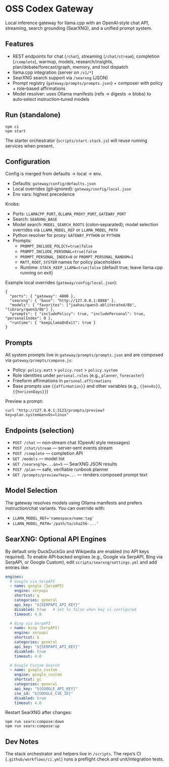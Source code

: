 # OSS Codex Gateway

Local inference gateway for llama.cpp with an OpenAI‑style chat API, streaming, search grounding (SearXNG), and a unified prompt system.

## Features

- REST endpoints for chat (`/chat`), streaming (`/chat/stream`), completion (`/complete`), warmup, models, research/insights, plan/debate/forecast/graph, memory, and tool dispatch
- llama.cpp integration (server on `/v1/*`)
- SearXNG search support via `/searxng` (JSON)
- Prompt registry (`gateway/prompts/prompts.json`) + composer with policy + role‑based affirmations
- Model resolver: uses Ollama manifests (refs → digests → blobs) to auto‑select instruction‑tuned models

## Run (standalone)

```
npm ci
npm start
```

The starter orchestrator (`scripts/start-stack.js`) will reuse running services when present.

## Configuration

Config is merged from defaults → local → env.

- Defaults: `gateway/config/defaults.json`
- Local overrides (git‑ignored): `gateway/config/local.json`
- Env vars: highest precedence

Knobs:

- Ports: `LLAMACPP_PORT`, `OLLAMA_PROXY_PORT`, `GATEWAY_PORT`
- Search: `SEARXNG_BASE`
- Model search: `MODEL_SEARCH_ROOTS` (colon‑separated); model selection overrides via `LLAMA_MODEL_REF` or `LLAMA_MODEL_PATH`
- Python resolver for proxy: `GATEWAY_PYTHON` or `PYTHON`
- Prompts:
  - `PROMPT_INCLUDE_POLICY=true|false`
  - `PROMPT_INCLUDE_PERSONAL=true|false`
  - `PROMPT_PERSONAL_INDEX=N` or `PROMPT_PERSONAL_RANDOM=1`
  - `MATT`, `ROOT`, `SYSTEM` names for policy placeholders
  - Runtime: `STACK_KEEP_LLAMA=true|false` (default true; leave llama.cpp running on exit)

Example local overrides (`gateway/config/local.json`):

```
{
  "ports": { "gateway": 4000 },
  "searxng": { "base": "http://127.0.0.1:8888" },
  "models": { "favorites": ["jaahas/qwen3-abliterated/8b", "library/qwen3/8b"] },
  "prompts": { "includePolicy": true, "includePersonal": true, "personalIndex": 0 },
  "runtime": { "keepLlamaOnExit": true }
}
```

## Prompts

All system prompts live in `gateway/prompts/prompts.json` and are composed via `gateway/prompts/compose.js`:

- Policy: `policy.matt` > `policy.root` > `policy.system`
- Role identities under `personal.roles` (e.g., `planner`, `forecaster`)
- Freeform affirmations in `personal.affirmations`
- Base prompts use `{{affirmation}}` and other variables (e.g., `{{envOs}}`, `{{horizonDays}}`)

Preview a prompt:

```
curl "http://127.0.0.1:3123/prompts/preview?key=plan.system&envOs=linux"
```

## Endpoints (selection)

- `POST /chat` — non‑stream chat (OpenAI style messages)
- `POST /chat/stream` — server‑sent events stream
- `POST /complete` — completion API
- `GET /models` — model list
- `GET /searxng?q=...&n=5` — SearXNG JSON results
- `POST /plan` — safe, verifiable runbook planner
- `GET /prompts/preview?key=...` — renders composed prompt text

## Model Selection

The gateway resolves models using Ollama manifests and prefers instruction/chat variants. You can override with:

- `LLAMA_MODEL_REF='namespace/name:tag'`
- `LLAMA_MODEL_PATH='/path/to/sha256-...'`

## SearXNG: Optional API Engines

By default only DuckDuckGo and Wikipedia are enabled (no API keys required). To enable API‑backed engines (e.g., Google via SerpAPI, Bing via SerpAPI, or Google Custom), edit `scripts/searxng/settings.yml` and add entries like:

```yaml
engines:
  # Google via SerpAPI
  - name: google (SerpAPI)
    engine: serpapi
    shortcut: g
    categories: general
    api_key: "${SERPAPI_API_KEY}"
    disabled: true   # set to false when key is configured
    timeout: 4.0

  # Bing via SerpAPI
  - name: bing (SerpAPI)
    engine: serpapi
    shortcut: b
    categories: general
    api_key: "${SERPAPI_API_KEY}"
    disabled: true
    timeout: 4.0

  # Google Custom Search
  - name: google_custom
    engine: google_custom
    shortcut: gc
    categories: general
    api_key: "${GOOGLE_API_KEY}"
    cse_id: "${GOOGLE_CSE_ID}"
    disabled: true
    timeout: 4.0
```

Restart SearXNG after changes:

```
npm run searx:compose:down
npm run searx:compose:up
```

## Dev Notes

The stack orchestrator and helpers live in `/scripts`. The repo’s CI (`.github/workflows/ci.yml`) runs a preflight check and unit/integration tests.
